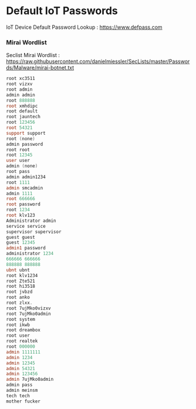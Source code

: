 # Default IoT Passwords



IoT Device Default Password Lookup : https://www.defpass.com

### Mirai Wordlist

Seclist Mirai Wordlist : https://raw.githubusercontent.com/danielmiessler/SecLists/master/Passwords/Malware/mirai-botnet.txt

```powershell
root xc3511
root vizxv
root admin
admin admin
root 888888
root xmhdipc
root default
root jauntech
root 123456
root 54321
support support
root (none)
admin password
root root
root 12345
user user
admin (none)
root pass
admin admin1234
root 1111
admin smcadmin
admin 1111
root 666666
root password
root 1234
root klv123
Administrator admin
service service
supervisor supervisor
guest guest
guest 12345
admin1 password
administrator 1234
666666 666666
888888 888888
ubnt ubnt
root klv1234
root Zte521
root hi3518
root jvbzd
root anko
root zlxx.
root 7ujMko0vizxv
root 7ujMko0admin
root system
root ikwb
root dreambox
root user
root realtek
root 000000
admin 1111111
admin 1234
admin 12345
admin 54321
admin 123456
admin 7ujMko0admin
admin pass
admin meinsm
tech tech
mother fucker
```
